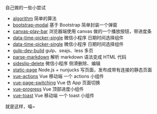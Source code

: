 自己做的一些小尝试

* [algorithm](./algorithm) 简单的算法
* [bootstrap-modal](./bootstrap-modal)  基于 Bootstrap 简单封装一个弹窗
* [canvas-play-bar](./canvas-play-bar) 浏览器端使用 canvas 做的一个播放按钮，带进度条
* [data-time-picker-single](./data-time-picker-single) 微信小程序 日期时间选择组件
* [data-time-picker-single](./data-time-picker-single) 微信小程序 日期时间选择组件
* [gulp-dev-build](./gulp-dev-build) gulp、seajs、less 多页
* [parse-markdown](./parse-markdown) 解析 markdown 语法变成 HTML 代码
* [sideslip-delete](./sideslip-delete) 微信小程序 侧滑删除、编辑
* [static-page](./static-page) Node.js + nunjucks 写页面，发布成带有连接的静态页面
* [vue-actions](./vue-actions) Vue 移动端 一个 actions 小组件
* [vue-page-switching](./vue-page-switching) Vue 仿 App 页面切换
* [vue-progress](./vue-progress) Vue 顶部进度小组件
* [vue-toast](./vue-toast) Vue 移动端 一个 toast 小组件

就是这样，喵~